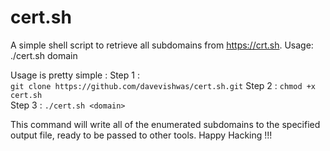 # cert.sh
A simple shell script to retrieve all subdomains from https://crt.sh.
Usage: ./cert.sh domain

Usage is pretty simple : 
Step 1 :  
``` git clone https://github.com/davevishwas/cert.sh.git ``` 
Step 2 : 
```chmod +x cert.sh```  
Step 3 : 
```./cert.sh <domain>```

This command will write all of the enumerated subdomains to the specified output file, ready to be passed to other tools.
Happy Hacking !!!
